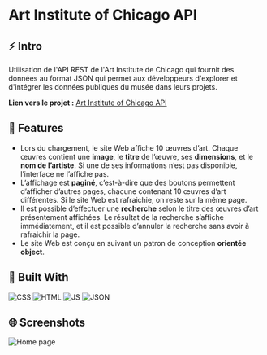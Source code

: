 # Art Institute of Chicago API

## ⚡ Intro

Utilisation de l'API REST de l'Art Institute de Chicago qui fournit des données au format JSON qui permet aux développeurs d'explorer et d'intégrer les données publiques du musée dans leurs projets.

**Lien vers le projet :** [Art Institute of Chicago API](https://michijoe.github.io/s3_js_api_ArtInstituteChicago/)


## 🎯 Features

- Lors du chargement, le site Web affiche 10 œuvres d’art. Chaque œuvres contient une **image**, le **titre** de l’œuvre, ses **dimensions**, et le **nom de l’artiste**. Si une de ses informations n’est pas disponible, l’interface ne l’affiche pas.
- L’affichage est **paginé**, c’est-à-dire que des boutons permettent d’afficher d’autres pages, chacune contenant 10 œuvres d’art différentes. Si le site Web est rafraichie, on reste sur la même page.
- Il est possible d’effectuer une **recherche** selon le titre des œuvres d’art présentement affichées. Le résultat de la recherche s’affiche immédiatement, et il est possible d’annuler la recherche sans avoir à rafraichir la page.
- Le site Web est conçu en suivant un patron de conception **orientée object**.


## 🤖 Built With

![CSS](https://img.shields.io/badge/CSS3-1572B6?style=for-the-badge&logo=css3&logoColor=white) ![HTML](https://img.shields.io/badge/HTML5-E34F26?style=for-the-badge&logo=html5&logoColor=white) ![JS](https://img.shields.io/badge/JavaScript-323330?style=for-the-badge&logo=javascript&logoColor=F7DF1E) ![JSON](https://img.shields.io/badge/json-5E5C5C?style=for-the-badge&logo=json&logoColor=white)

## 🌐 Screenshots

![Home page](screenshot.png)